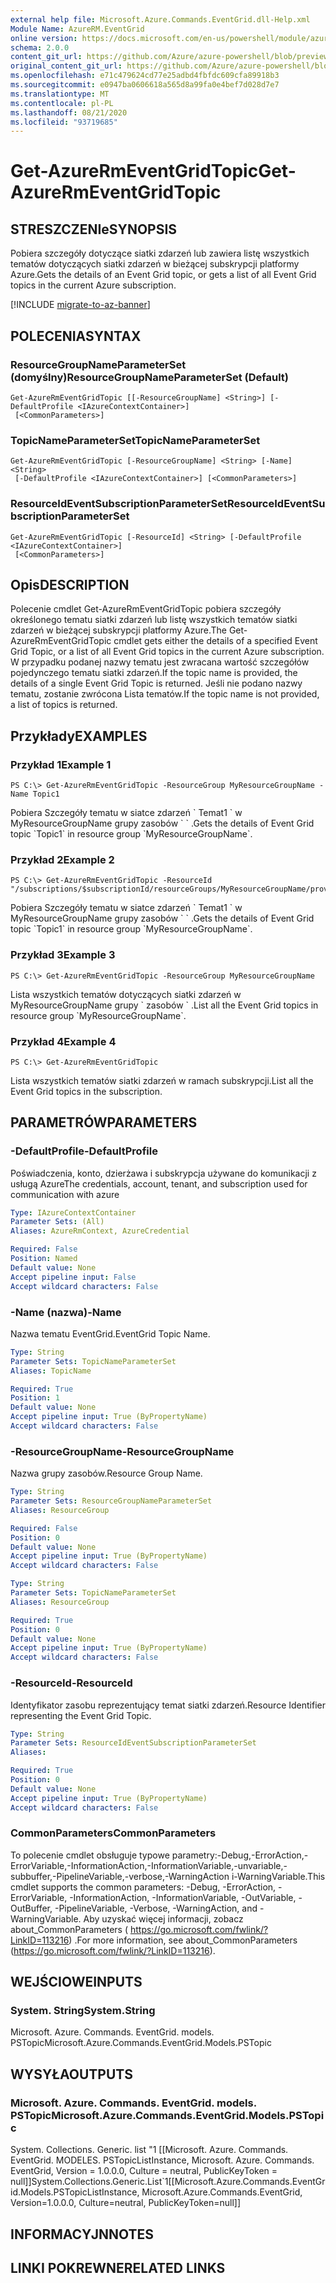 ```yaml
---
external help file: Microsoft.Azure.Commands.EventGrid.dll-Help.xml
Module Name: AzureRM.EventGrid
online version: https://docs.microsoft.com/en-us/powershell/module/azurerm.eventgrid/get-azurermeventgridtopic
schema: 2.0.0
content_git_url: https://github.com/Azure/azure-powershell/blob/preview/src/ResourceManager/EventGrid/Commands.EventGrid/help/Get-AzureRmEventGridTopic.md
original_content_git_url: https://github.com/Azure/azure-powershell/blob/preview/src/ResourceManager/EventGrid/Commands.EventGrid/help/Get-AzureRmEventGridTopic.md
ms.openlocfilehash: e71c479624cd77e25adbd4fbfdc609cfa89918b3
ms.sourcegitcommit: e0947ba0606618a565d8a99fa0e4bef7d028d7e7
ms.translationtype: MT
ms.contentlocale: pl-PL
ms.lasthandoff: 08/21/2020
ms.locfileid: "93719685"
---
```

# <span data-ttu-id="36a5c-101">Get-AzureRmEventGridTopic</span><span class="sxs-lookup"><span data-stu-id="36a5c-101">Get-AzureRmEventGridTopic</span></span>

## <span data-ttu-id="36a5c-102">STRESZCZENIe</span><span class="sxs-lookup"><span data-stu-id="36a5c-102">SYNOPSIS</span></span>
<span data-ttu-id="36a5c-103">Pobiera szczegóły dotyczące siatki zdarzeń lub zawiera listę wszystkich tematów dotyczących siatki zdarzeń w bieżącej subskrypcji platformy Azure.</span><span class="sxs-lookup"><span data-stu-id="36a5c-103">Gets the details of an Event Grid topic, or gets a list of all Event Grid topics in the current Azure subscription.</span></span>

[!INCLUDE [migrate-to-az-banner](../../includes/migrate-to-az-banner.md)]

## <span data-ttu-id="36a5c-104">POLECENIA</span><span class="sxs-lookup"><span data-stu-id="36a5c-104">SYNTAX</span></span>

### <span data-ttu-id="36a5c-105">ResourceGroupNameParameterSet (domyślny)</span><span class="sxs-lookup"><span data-stu-id="36a5c-105">ResourceGroupNameParameterSet (Default)</span></span>
```
Get-AzureRmEventGridTopic [[-ResourceGroupName] <String>] [-DefaultProfile <IAzureContextContainer>]
 [<CommonParameters>]
```

### <span data-ttu-id="36a5c-106">TopicNameParameterSet</span><span class="sxs-lookup"><span data-stu-id="36a5c-106">TopicNameParameterSet</span></span>
```
Get-AzureRmEventGridTopic [-ResourceGroupName] <String> [-Name] <String>
 [-DefaultProfile <IAzureContextContainer>] [<CommonParameters>]
```

### <span data-ttu-id="36a5c-107">ResourceIdEventSubscriptionParameterSet</span><span class="sxs-lookup"><span data-stu-id="36a5c-107">ResourceIdEventSubscriptionParameterSet</span></span>
```
Get-AzureRmEventGridTopic [-ResourceId] <String> [-DefaultProfile <IAzureContextContainer>]
 [<CommonParameters>]
```

## <span data-ttu-id="36a5c-108">Opis</span><span class="sxs-lookup"><span data-stu-id="36a5c-108">DESCRIPTION</span></span>
<span data-ttu-id="36a5c-109">Polecenie cmdlet Get-AzureRmEventGridTopic pobiera szczegóły określonego tematu siatki zdarzeń lub listę wszystkich tematów siatki zdarzeń w bieżącej subskrypcji platformy Azure.</span><span class="sxs-lookup"><span data-stu-id="36a5c-109">The Get-AzureRmEventGridTopic cmdlet gets either the details of a specified Event Grid Topic, or a list of all Event Grid topics in the current Azure subscription.</span></span>
<span data-ttu-id="36a5c-110">W przypadku podanej nazwy tematu jest zwracana wartość szczegółów pojedynczego tematu siatki zdarzeń.</span><span class="sxs-lookup"><span data-stu-id="36a5c-110">If the topic name is provided, the details of a single Event Grid Topic is returned.</span></span>
<span data-ttu-id="36a5c-111">Jeśli nie podano nazwy tematu, zostanie zwrócona Lista tematów.</span><span class="sxs-lookup"><span data-stu-id="36a5c-111">If the topic name is not provided, a list of topics is returned.</span></span>

## <span data-ttu-id="36a5c-112">Przykłady</span><span class="sxs-lookup"><span data-stu-id="36a5c-112">EXAMPLES</span></span>

### <span data-ttu-id="36a5c-113">Przykład 1</span><span class="sxs-lookup"><span data-stu-id="36a5c-113">Example 1</span></span>
```
PS C:\> Get-AzureRmEventGridTopic -ResourceGroup MyResourceGroupName -Name Topic1
```

<span data-ttu-id="36a5c-114">Pobiera Szczegóły tematu w siatce zdarzeń \` Temat1 \` w MyResourceGroupName grupy zasobów \` \` .</span><span class="sxs-lookup"><span data-stu-id="36a5c-114">Gets the details of Event Grid topic \`Topic1\` in resource group \`MyResourceGroupName\`.</span></span>

### <span data-ttu-id="36a5c-115">Przykład 2</span><span class="sxs-lookup"><span data-stu-id="36a5c-115">Example 2</span></span>
```
PS C:\> Get-AzureRmEventGridTopic -ResourceId "/subscriptions/$subscriptionId/resourceGroups/MyResourceGroupName/providers/Microsoft.EventGrid/topics/Topic1"
```

<span data-ttu-id="36a5c-116">Pobiera Szczegóły tematu w siatce zdarzeń \` Temat1 \` w MyResourceGroupName grupy zasobów \` \` .</span><span class="sxs-lookup"><span data-stu-id="36a5c-116">Gets the details of Event Grid topic \`Topic1\` in resource group \`MyResourceGroupName\`.</span></span>

### <span data-ttu-id="36a5c-117">Przykład 3</span><span class="sxs-lookup"><span data-stu-id="36a5c-117">Example 3</span></span>
```
PS C:\> Get-AzureRmEventGridTopic -ResourceGroup MyResourceGroupName
```

<span data-ttu-id="36a5c-118">Lista wszystkich tematów dotyczących siatki zdarzeń w MyResourceGroupName grupy \` zasobów \` .</span><span class="sxs-lookup"><span data-stu-id="36a5c-118">List all the Event Grid topics in resource group \`MyResourceGroupName\`.</span></span>

### <span data-ttu-id="36a5c-119">Przykład 4</span><span class="sxs-lookup"><span data-stu-id="36a5c-119">Example 4</span></span>
```
PS C:\> Get-AzureRmEventGridTopic
```

<span data-ttu-id="36a5c-120">Lista wszystkich tematów siatki zdarzeń w ramach subskrypcji.</span><span class="sxs-lookup"><span data-stu-id="36a5c-120">List all the Event Grid topics in the subscription.</span></span>

## <span data-ttu-id="36a5c-121">PARAMETRÓW</span><span class="sxs-lookup"><span data-stu-id="36a5c-121">PARAMETERS</span></span>

### <span data-ttu-id="36a5c-122">-DefaultProfile</span><span class="sxs-lookup"><span data-stu-id="36a5c-122">-DefaultProfile</span></span>
<span data-ttu-id="36a5c-123">Poświadczenia, konto, dzierżawa i subskrypcja używane do komunikacji z usługą Azure</span><span class="sxs-lookup"><span data-stu-id="36a5c-123">The credentials, account, tenant, and subscription used for communication with azure</span></span>

```yaml
Type: IAzureContextContainer
Parameter Sets: (All)
Aliases: AzureRmContext, AzureCredential

Required: False
Position: Named
Default value: None
Accept pipeline input: False
Accept wildcard characters: False
```

### <span data-ttu-id="36a5c-124">-Name (nazwa)</span><span class="sxs-lookup"><span data-stu-id="36a5c-124">-Name</span></span>
<span data-ttu-id="36a5c-125">Nazwa tematu EventGrid.</span><span class="sxs-lookup"><span data-stu-id="36a5c-125">EventGrid Topic Name.</span></span>

```yaml
Type: String
Parameter Sets: TopicNameParameterSet
Aliases: TopicName

Required: True
Position: 1
Default value: None
Accept pipeline input: True (ByPropertyName)
Accept wildcard characters: False
```

### <span data-ttu-id="36a5c-126">-ResourceGroupName</span><span class="sxs-lookup"><span data-stu-id="36a5c-126">-ResourceGroupName</span></span>
<span data-ttu-id="36a5c-127">Nazwa grupy zasobów.</span><span class="sxs-lookup"><span data-stu-id="36a5c-127">Resource Group Name.</span></span>

```yaml
Type: String
Parameter Sets: ResourceGroupNameParameterSet
Aliases: ResourceGroup

Required: False
Position: 0
Default value: None
Accept pipeline input: True (ByPropertyName)
Accept wildcard characters: False
```

```yaml
Type: String
Parameter Sets: TopicNameParameterSet
Aliases: ResourceGroup

Required: True
Position: 0
Default value: None
Accept pipeline input: True (ByPropertyName)
Accept wildcard characters: False
```

### <span data-ttu-id="36a5c-128">-ResourceId</span><span class="sxs-lookup"><span data-stu-id="36a5c-128">-ResourceId</span></span>
<span data-ttu-id="36a5c-129">Identyfikator zasobu reprezentujący temat siatki zdarzeń.</span><span class="sxs-lookup"><span data-stu-id="36a5c-129">Resource Identifier representing the Event Grid Topic.</span></span>

```yaml
Type: String
Parameter Sets: ResourceIdEventSubscriptionParameterSet
Aliases: 

Required: True
Position: 0
Default value: None
Accept pipeline input: True (ByPropertyName)
Accept wildcard characters: False
```

### <span data-ttu-id="36a5c-130">CommonParameters</span><span class="sxs-lookup"><span data-stu-id="36a5c-130">CommonParameters</span></span>
<span data-ttu-id="36a5c-131">To polecenie cmdlet obsługuje typowe parametry:-Debug,-ErrorAction,-ErrorVariable,-InformationAction,-InformationVariable,-unvariable,-subbuffer,-PipelineVariable,-verbose,-WarningAction i-WarningVariable.</span><span class="sxs-lookup"><span data-stu-id="36a5c-131">This cmdlet supports the common parameters: -Debug, -ErrorAction, -ErrorVariable, -InformationAction, -InformationVariable, -OutVariable, -OutBuffer, -PipelineVariable, -Verbose, -WarningAction, and -WarningVariable.</span></span> <span data-ttu-id="36a5c-132">Aby uzyskać więcej informacji, zobacz about_CommonParameters ( https://go.microsoft.com/fwlink/?LinkID=113216) .</span><span class="sxs-lookup"><span data-stu-id="36a5c-132">For more information, see about_CommonParameters (https://go.microsoft.com/fwlink/?LinkID=113216).</span></span>

## <span data-ttu-id="36a5c-133">WEJŚCIOWE</span><span class="sxs-lookup"><span data-stu-id="36a5c-133">INPUTS</span></span>

### <span data-ttu-id="36a5c-134">System. String</span><span class="sxs-lookup"><span data-stu-id="36a5c-134">System.String</span></span>
<span data-ttu-id="36a5c-135">Microsoft. Azure. Commands. EventGrid. models. PSTopic</span><span class="sxs-lookup"><span data-stu-id="36a5c-135">Microsoft.Azure.Commands.EventGrid.Models.PSTopic</span></span>

## <span data-ttu-id="36a5c-136">WYSYŁA</span><span class="sxs-lookup"><span data-stu-id="36a5c-136">OUTPUTS</span></span>

### <span data-ttu-id="36a5c-137">Microsoft. Azure. Commands. EventGrid. models. PSTopic</span><span class="sxs-lookup"><span data-stu-id="36a5c-137">Microsoft.Azure.Commands.EventGrid.Models.PSTopic</span></span>
<span data-ttu-id="36a5c-138">System. Collections. Generic. list "1 [[Microsoft. Azure. Commands. EventGrid. MODELES. PSTopicListInstance, Microsoft. Azure. Commands. EventGrid, Version = 1.0.0.0, Culture = neutral, PublicKeyToken = null]]</span><span class="sxs-lookup"><span data-stu-id="36a5c-138">System.Collections.Generic.List\`1[[Microsoft.Azure.Commands.EventGrid.Models.PSTopicListInstance, Microsoft.Azure.Commands.EventGrid, Version=1.0.0.0, Culture=neutral, PublicKeyToken=null]]</span></span>

## <span data-ttu-id="36a5c-139">INFORMACYJN</span><span class="sxs-lookup"><span data-stu-id="36a5c-139">NOTES</span></span>

## <span data-ttu-id="36a5c-140">LINKI POKREWNE</span><span class="sxs-lookup"><span data-stu-id="36a5c-140">RELATED LINKS</span></span>

